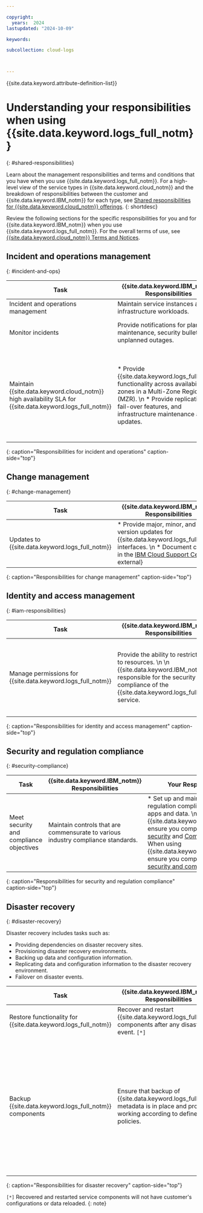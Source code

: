 ```yaml
---

copyright:
  years:  2024
lastupdated: "2024-10-09"

keywords:

subcollection: cloud-logs



---
```


{{site.data.keyword.attribute-definition-list}}

# Understanding your responsibilities when using {{site.data.keyword.logs_full_notm}}
{: #shared-responsibilities}

Learn about the management responsibilities and terms and conditions that you have when you use {{site.data.keyword.logs_full_notm}}. For a high-level view of the service types in {{site.data.keyword.cloud_notm}} and the breakdown of responsibilities between the customer and {{site.data.keyword.IBM_notm}} for each type, see [Shared responsibilities for {{site.data.keyword.cloud_notm}} offerings](/docs/overview?topic=overview-shared-responsibilities).
{: shortdesc}

Review the following sections for the specific responsibilities for you and for {{site.data.keyword.IBM_notm}} when you use {{site.data.keyword.logs_full_notm}}. For the overall terms of use, see [{{site.data.keyword.cloud_notm}} Terms and Notices](/docs/overview?topic=overview-terms).


## Incident and operations management
{: #incident-and-ops}

| Task              | {{site.data.keyword.IBM_notm}} Responsibilities | Your Responsibilities |
|-------------------|-------------------------------------------------|-----------------------|
| Incident and operations management | Maintain service instances and infrastructure workloads. | Maintain incident and operations management of your data. |
| Monitor incidents  | Provide notifications for planned maintenance, security bulletins, or unplanned outages. | * Set preferences to [receive emails about platform notifications](/docs/account?topic=account-email-prefs#setting-platform-notifications).  \n * Monitor the [IBM Cloud status page](https://{DomainName}/status?selected=announcement) for general announcements. |
| Maintain {{site.data.keyword.cloud_notm}} high availability SLA for {{site.data.keyword.logs_full_notm}}   | * Provide {{site.data.keyword.logs_full_notm}} functionality across availability zones in a Multi-Zone Region (MZR).  \n * Provide replication, fail-over features, and infrastructure maintenance and updates. | * Back up your {{site.data.keyword.logs_full_notm}} configuration. For example, keep the configuration in a version control system so that you can reconfigure a region if needed.   \n * Comply with [Operational responsibilities when using {{site.data.keyword.cos_full_notm}}](/docs/cloud-object-storage?topic=cloud-object-storage-responsibilities).  \n * Comply with [Operational responsibilities when using {{site.data.keyword.en_full_notm}}](/docs/event-notifications?topic=event-notifications-en-responsibilities). |
{: caption="Responsibilities for incident and operations" caption-side="top"}


## Change management
{: #change-management}

| Task                                                    | {{site.data.keyword.IBM_notm}} Responsibilities | Your Responsibilities |
|---------------------------------------------------------|-----------------------|--------|
| Updates to {{site.data.keyword.logs_full_notm}} | * Provide major, minor, and patch version updates for {{site.data.keyword.logs_full_notm}} interfaces.  \n * Document changes in the [IBM Cloud Support Center](https://cloud.ibm.com/unifiedsupport/supportcenter){: external} | Apply changes to keep up to the latest versions and functionality. |
{: caption="Responsibilities for change management" caption-side="top"}



## Identity and access management
{: #iam-responsibilities}


| Task                           | {{site.data.keyword.IBM_notm}} Responsibilities | Your Responsibilities |
|--------------------------------|-------------------------------------------------|-----------------------|
| Manage permissions for {{site.data.keyword.logs_full_notm}} | Provide the ability to restrict access to resources.  \n  \n {{site.data.keyword.IBM_notm}} is responsible for the security and compliance of the {{site.data.keyword.logs_full_notm}} service. | * Restrict access to {{site.data.keyword.logs_full_notm}}, {{site.data.keyword.cos_full_notm}} and {{site.data.keyword.en_full_notm}} resources by defining Cloud IAM access policies and authorizations.  \n * Define IAM policies to control data access.  \n * [Learn more about controlling access through IAM](/docs/cloud-logs?topic=cloud-logs-iam).|
{: caption="Responsibilities for identity and access management" caption-side="top"}



## Security and regulation compliance
{: #security-compliance}


| Task                                       | {{site.data.keyword.IBM_notm}} Responsibilities | Your Responsibilities |
|--------------------------------------------|-------------------------------------------------|-----------------------|
| Meet security and compliance objectives  | Maintain controls that are commensurate to various industry compliance standards.  | * Set up and maintain security and regulation compliance for your apps and data.  \n * When using {{site.data.keyword.cos_full_notm}}, ensure you comply with [Data security](/docs/cloud-object-storage?topic=cloud-object-storage-security) and [Compliance](/docs/cloud-object-storage?topic=cloud-object-storage-compliance).  \n * When using {{site.data.keyword.en_full_notm}}, ensure you comply with [Data security and compliance](/docs/event-notifications?topic=event-notifications-en-data-security-and-compliance).  |
{: caption="Responsibilities for security and regulation compliance" caption-side="top"}


## Disaster recovery
{: #disaster-recovery}

Disaster recovery includes tasks such as:

* Providing dependencies on disaster recovery sites.
* Provisioning disaster recovery environments.
* Backing up data and configuration information.
* Replicating data and configuration information to the disaster recovery environment.
* Failover on disaster events.

| Task                                                            | {{site.data.keyword.IBM_notm}} Responsibilities | Your Responsibilities |
|-----------------------------------------------------------------|-------------------------------------------------|-----------------------|
| Restore functionality for {{site.data.keyword.logs_full_notm}}  | Recover and restart {{site.data.keyword.logs_full_notm}} components after any disaster event. `[*]` |  [Complete the disaster recovery (DR) steps for {{site.data.keyword.logs_full_notm}}](/docs/cloud-logs?topic=cloud-logs-bc-dr). |
| Backup {{site.data.keyword.logs_full_notm}} components   | Ensure that backup of {{site.data.keyword.logs_full_notm}} metadata is in place and properly working according to defined policies. | * Follow the {{site.data.keyword.cos_full_notm}} disaster revovery strategy guidance. For more information, see [Data security](/docs/cloud-object-storage?topic=cloud-object-storage-security), [Create a Secure Content Store](/docs/cloud-object-storage?topic=cloud-object-storage-secure-content-store), and [Using replication for business continuity and disaster recovery](/docs/cloud-object-storage?topic=cloud-object-storage-replication-overview#replication-bcdr).  \n * Ensure that log files in the {{site.data.keyword.cos_full_notm}} bucket are retained according to the desired policy.  \n * Follow the {{site.data.keyword.en_full_notm}} service disaster revovery strategy guidance. For more information, see [Securing your data in {{site.data.keyword.en_full_notm}}](/docs/event-notifications?topic=event-notifications-en-mng-data) and [Disaster recovery](/docs/event-notifications?topic=event-notifications-en-responsibilities#en-disaster-recovery).|
{: caption="Responsibilities for disaster recovery" caption-side="top"}


`[*]` Recovered and restarted service components will not have customer's configurations or data reloaded.
{: note}
